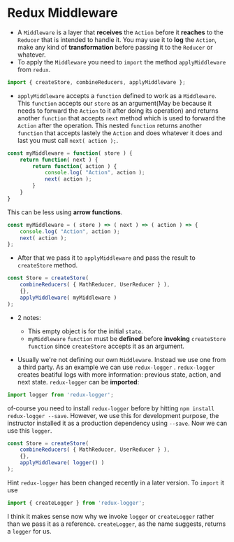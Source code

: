 # Redux Middleware
* A ` Middleware ` is a layer that **receives** the ` Action ` before it **reaches** to the ` Reducer ` that is intended to handle it. You may use it to **log** the ` Action `, make any kind of **transformation** before passing it to the ` Reducer ` or whatever.
* To apply the ` Middleware ` you need to ` import ` the method ` applyMiddleware ` from ` redux `.
```js
import { createStore, combineReducers, applyMiddleware };
```   
* ` applyMiddleware ` accepts a ` function ` defined to work as a ` Middleware `. This ` function ` accepts our ` store ` as an argument(May be because it needs to forward the ` Action ` to it after doing its operation) and returns another ` function ` that accepts ` next ` method which is used to forward the ` Action ` after the operation. This nested ` function ` returns another ` function ` that accepts lastely the ` Action ` and does whatever it does and last you must call ` next( action ); `.
```js
const myMiddleware = function( store ) {
    return function( next ) {
        return function( action ) {
            console.log( "Action", action );
            next( action );
        }
    }
}
```
This can be less using **arrow functions**.
```js
const myMiddleware = ( store ) => ( next ) => ( action ) => {
    console.log( "Action", action );
    next( action );
};
```
* After that we pass it to ` applyMiddleware ` and pass the result to ` createStore ` method.
```js
const Store = createStore(
    combineReducers( { MathReducer, UserReducer } ),
    {},
    applyMiddleware( myMiddleware )
);
```
* 2 notes:
  * This empty object is for the initial ` state `.
  * ` myMiddleware ` ` function ` must be **defined** before **invoking** ` createStore ` ` function ` since ` createStore ` accepts it as an argument.

* Usually we're not defining our own ` Middleware `. Instead we use one from a third party. As an example we can use ` redux-logger ` . ` redux-logger ` creates beatiful logs with more information: previous state, action, and next state. ` redux-logger ` can be **imported**:
```js
import logger from 'redux-logger';
```
of-course you need to install ` redux-logger ` before by hitting ` npm install redux-logger --save `. However, we use this for development purpose, the instructor installed it as a production dependency using ` --save `.
Now we can use this ` logger `.
```js
const Store = createStore(
    combineReducers( { MathReducer, UserReducer } ),
    {},
    applyMiddleware( logger() )
);
```  
Hint ` redux-logger ` has been changed recently in a later version. To ` import ` it use
```js
import { createLogger } from 'redux-logger';
```
I think it makes sense now why we invoke ` logger ` or ` createLogger ` rather than we pass it as a reference. ` createLogger `, as the name suggests, returns a ` logger ` for us.
